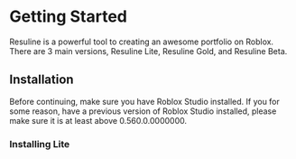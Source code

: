 # Getting Started

Resuline is a powerful tool to creating an awesome portfolio on Roblox. There are 3 main versions, Resuline Lite, Resuline Gold, and Resuline Beta.

## Installation

Before continuing, make sure you have Roblox Studio installed. If you for some reason, have a previous version of Roblox Studio installed, please make sure it is at least above 0.560.0.0000000.

### Installing Lite